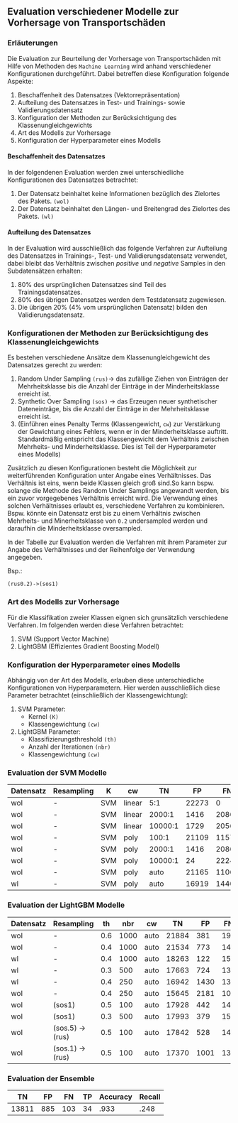 ## Evaluation verschiedener Modelle zur Vorhersage von Transportschäden

### Erläuterungen

Die Evaluation zur Beurteilung der Vorhersage von Transportschäden mit Hilfe von Methoden des
`Machine Learning` wird anhand verschiedener Konfigurationen durchgeführt. Dabei betreffen diese 
Konfiguration folgende Aspekte:

1. Beschaffenheit des Datensatzes (Vektorrepräsentation)
2. Aufteilung des Datensatzes in Test- und Trainings- sowie Validierungsdatensatz
3. Konfiguration der Methoden zur Berücksichtigung des Klassenungleichgewichts
4. Art des Modells zur Vorhersage
5. Konfiguration der Hyperparameter eines Modells

#### Beschaffenheit des Datensatzes 

In der folgendenen Evaluation werden zwei unterschiedliche Konfigurationen des Datensatzes betrachtet:
1. Der Datensatz beinhaltet keine Informationen bezüglich des Zielortes des Pakets. `(wol)`
2. Der Datensatz beinhaltet den Längen- und Breitengrad des Zielortes des Pakets. `(wl)`

#### Aufteilung des Datensatzes 

In der Evaluation wird ausschließlich das folgende Verfahren zur Aufteilung des Datensatzes in 
Trainings-, Test- und Validierungsdatensatz verwendet, dabei bleibt das Verhältnis zwischen 
*positive* und *negative* Samples in den Subdatensätzen erhalten:
1. 80% des ursprünglichen Datensatzes sind Teil des Trainingsdatensatzes. 
2. 80% des übrigen Datensatzes werden dem Testdatensatz zugewiesen.
3. Die übrigen 20% (4% vom ursprünglichen Datensatz) bilden den Validierungsdatensatz.

### Konfigurationen der Methoden zur Berücksichtigung des Klassenungleichgewichts

Es bestehen verschiedene Ansätze dem Klassenungleichgewicht des Datensatzes gerecht zu werden:
1. Random Under Sampling `(rus)`-> das zufällige Ziehen von Einträgen der Mehrheitsklasse bis die Anzahl der Einträge in der Minderheitsklasse erreicht ist.
2. Synthetic Over Sampling `(sos)` -> das Erzeugen neuer synthetischer Dateneinträge, bis die Anzahl der Einträge in der Mehrheitsklasse erreicht ist.
3. (Einführen eines Penalty Terms (Klassengewicht, `cw`) zur Verstärkung der Gewichtung eines Fehlers, wenn er in der Minderheitsklasse auftritt. Standardmäßig entspricht das Klassengewicht dem Verhältnis zwischen 
Mehrheits- und Minderheitsklasse. Dies ist Teil der Hyperparameter eines Modells)

Zusätzlich zu diesen Konfigurationen besteht die Möglichkeit zur weiterführenden Konfiguration unter
Angabe eines Verhältnisses. Das Verhältnis ist eins, wenn beide Klassen gleich groß sind.So kann bspw. solange die Methode des Random Under Samplings angewandt 
werden, bis ein zuvor vorgegebenes Verhältnis erreicht wird. Die Verwendung eines solchen Verhältnisses erlaubt es, verschiedene Verfahren zu kombinieren. Bspw. könnte ein Datensatz erst bis zu einem Verhältnis zwischen Mehrheits- und Minerheitsklasse von `0.2` undersampled werden und daraufhin die Minderheitsklasse oversampled.

In der Tabelle zur Evaluation werden die Verfahren mit ihrem Parameter zur Angabe des Verhältnisses und der Reihenfolge der Verwendung angegeben.

Bsp.:

`(rus0.2)->(sos1)`

### Art des Modells zur Vorhersage

Für die Klassifikation zweier Klassen eignen sich grunsätzlich verschiedene Verfahren. Im folgenden werden diese Verfahren betrachtet:
1. SVM (Support Vector Machine)
2. LightGBM (Effizientes Gradient Boosting Modell)

### Konfiguration der Hyperparameter eines Modells

Abhängig von der Art des Modells, erlauben diese unterschiedliche Konfigurationen von Hyperparametern.
Hier werden ausschließlich diese Parameter betrachtet (einschließlich der Klassengewichtung):

1. SVM Parameter:
    - Kernel `(K)`
    - Klassengewichtung `(cw)`
2. LightGBM Parameter:
    - Klassifizierungsthreshold `(th)`
    - Anzahl der Iterationen `(nbr)`
    - Klassengewichtung `(cw)`

### Evaluation der SVM Modelle

| Datensatz | Resampling | K | cw | TN | FP | FN | TP | Accuracy | Recall |
| - | - | - | - | - | - | - | - | - | - |
| wol | - | SVM | linear | 5:1 | 22273 | 0 | 206 | 0. | .991 |
| wol | - | SVM | linear | 2000:1 | 1416 | 20860 | 1 | 202 | .072 | .995 |
| wol | - | SVM | linear | 10000:1 | 1729 | 20565 | 2 | 183 | .085 | .989 |
| wol | - | SVM | poly | 100:1 | 21109 | 1157 | 175 | 38 | .941 | .178 |
| wol | - | SVM | poly | 2000:1 | 1416 | 20860 | 1 | 202 | .072 | .995 |
| wol | - | SVM | poly | 10000:1 | 24 | 22249 | 0 | 206 | .01 | 1. |
| wol | - | SVM | poly | auto | 21165 | 1106 | 170 | 38 | .943 | .183 |
| wl | - | SVM | poly | auto | 16919 | 1440 | 144 | 38 | .915 | .21 |

### Evaluation der LightGBM Modelle

| Datensatz | Resampling | th | nbr | cw | TN | FP | FN | TP | Accuracy | Recall |
| - | - | - | - | - | - | - | - | - | - | - |
| wol | - | 0.6 | 1000 | auto | 21884 | 381 | 199 | 15 | .974 | .07 |
| wol | - | 0.4 | 1000 | auto | 21534 | 773 | 147 | 25 | .959 | .145 |
| wl | - | 0.4 | 1000 | auto | 18263 | 122 | 154 | 2 | .985 | .013 |
| wl | - | 0.3 | 500 | auto | 17663 | 724 | 136 | 18 | .954 | .117 |
| wl | - | 0.4 | 250 | auto | 16942 | 1430 | 131 | 38 | .916 | .225 |
| wol | - | 0.4 | 250 | auto | 15645 | 2181 | 106 | 51 | .873 | .325 |
| wol | (sos1) | 0.5 | 100 | auto | 17928 | 442 | 148 | 23 | .968 | .135 |
| wol | (sos1) | 0.3 | 500 | auto | 17993 | 379 | 152 | 17 | .971 | 0.1 |
| wol | (sos.5) -> (rus) | 0.5 | 100 | auto | 17842 | 528 | 146 | 25 | .964 | .146 |
| wol | (sos.1) -> (rus) | 0.5 | 100 | auto | 17370 | 1001 | 138 | 32 | .939 | .188 |

### Evaluation der Ensemble 

| TN | FP | FN | TP | Accuracy | Recall |
| - | - | - | - | - | - | 
| 13811 | 885 | 103 | 34 | .933 | .248 |
